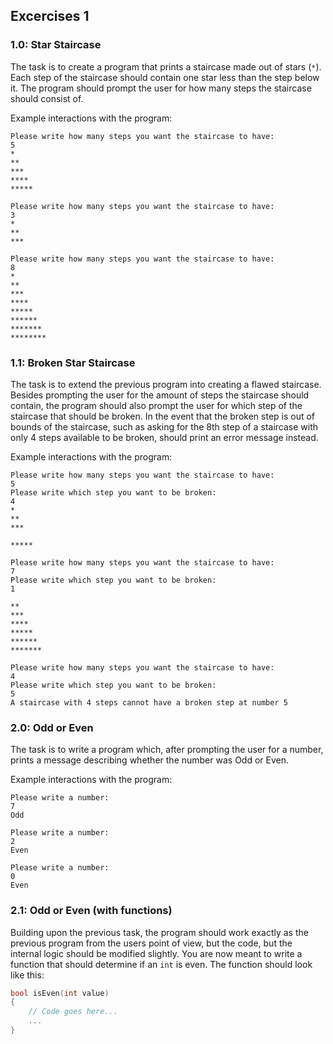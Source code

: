 ## Excercises 1

### 1.0: Star Staircase

The task is to create a program that prints a staircase made out of stars (`*`). Each step of the staircase should contain one star less than the step below it. The program should prompt the user for how many steps the staircase should consist of.

Example interactions with the program:
```
Please write how many steps you want the staircase to have:
5
*
**
***
****
*****
```
```
Please write how many steps you want the staircase to have:
3
*
**
***
```
```
Please write how many steps you want the staircase to have:
8
*
**
***
****
*****
******
*******
********
```

### 1.1: Broken Star Staircase

The task is to extend the previous program into creating a flawed staircase. Besides prompting the user for the amount of steps the staircase should contain, the program should also prompt the user for which step of the staircase that should be broken. In the event that the broken step is out of bounds of the staircase, such as asking for the 8th step of a staircase with only 4 steps available to be broken, should print an error message instead.

Example interactions with the program:
```
Please write how many steps you want the staircase to have:
5
Please write which step you want to be broken:
4
*
**
***

*****
```
```
Please write how many steps you want the staircase to have:
7
Please write which step you want to be broken:
1

**
***
****
*****
******
*******
```
```
Please write how many steps you want the staircase to have:
4
Please write which step you want to be broken:
5
A staircase with 4 steps cannot have a broken step at number 5
```

### 2.0: Odd or Even

The task is to write a program which, after prompting the user for a number, prints a message describing whether the number was Odd or Even.

Example interactions with the program:
```
Please write a number:
7
Odd
```
```
Please write a number:
2
Even
```
```
Please write a number:
0
Even
```

### 2.1: Odd or Even (with functions)

Building upon the previous task, the program should work exactly as the previous program from the users point of view, but the code, but the internal logic should be modified slightly. You are now meant to write a function that should determine if an `int` is even. The function should look like this:

```cpp
bool isEven(int value)
{
	// Code goes here...
	...
}
```
